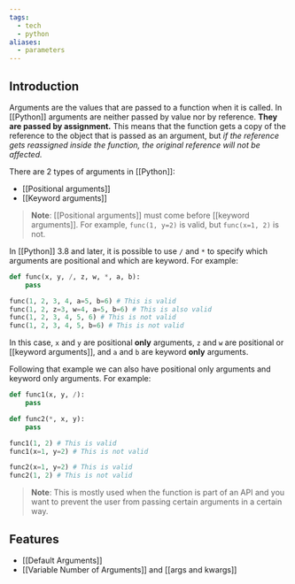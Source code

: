 ```yaml
---
tags:
  - tech
  - python
aliases:
  - parameters
---
```


## Introduction

Arguments are the values that are passed to a function when it is called.
In [[Python]] arguments are neither passed by value nor by reference. 
**They are passed by assignment.**
This means that the function gets a copy of the reference to the object that is passed as an argument, but *if the reference gets reassigned inside the function, the original reference will not be affected.*

There are 2 types of arguments in [[Python]]:
- [[Positional arguments]]
- [[Keyword arguments]]

> **Note**: [[Positional arguments]] must come before [[keyword arguments]]. For example, `func(1, y=2)` is valid, but `func(x=1, 2)` is not.

In [[Python]] 3.8 and later, it is possible to use `/` and `*` to specify which arguments are positional and which are keyword.
For example:
```python
def func(x, y, /, z, w, *, a, b):
    pass

func(1, 2, 3, 4, a=5, b=6) # This is valid
func(1, 2, z=3, w=4, a=5, b=6) # This is also valid
func(1, 2, 3, 4, 5, 6) # This is not valid
func(1, 2, 3, 4, 5, b=6) # This is not valid
```

In this case, `x` and `y` are positional **only** arguments, `z` and `w` are positional or [[keyword arguments]], and `a` and `b` are keyword **only** arguments.

Following that example we can also have positional only arguments and keyword only arguments.
For example:
```python
def func1(x, y, /):
    pass

def func2(*, x, y):
    pass

func1(1, 2) # This is valid
func1(x=1, y=2) # This is not valid

func2(x=1, y=2) # This is valid
func2(1, 2) # This is not valid
```

> **Note**: This is mostly used when the function is part of an API and you want to prevent the user from passing certain arguments in a certain way.

## Features

- [[Default Arguments]]
- [[Variable Number of Arguments]] and [[args and kwargs]]